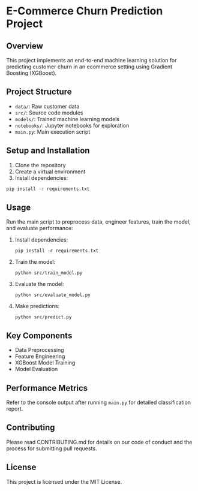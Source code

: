 # E-Commerce Churn Prediction Project

## Overview
This project implements an end-to-end machine learning solution for predicting customer churn in an ecommerce setting using Gradient Boosting (XGBoost).

## Project Structure
- `data/`: Raw customer data
- `src/`: Source code modules
- `models/`: Trained machine learning models
- `notebooks/`: Jupyter notebooks for exploration
- `main.py`: Main execution script

## Setup and Installation
1. Clone the repository
2. Create a virtual environment
3. Install dependencies:
```bash
pip install -r requirements.txt
```

## Usage
Run the main script to preprocess data, engineer features, train the model, and evaluate performance:

1. Install dependencies:
   ```
   pip install -r requirements.txt
   ```

2. Train the model:
   ```
   python src/train_model.py
   ```

3. Evaluate the model:
   ```
   python src/evaluate_model.py
   ```

4. Make predictions:
   ```
   python src/predict.py

## Key Components
- Data Preprocessing
- Feature Engineering
- XGBoost Model Training
- Model Evaluation

## Performance Metrics
Refer to the console output after running `main.py` for detailed classification report.

## Contributing
Please read CONTRIBUTING.md for details on our code of conduct and the process for submitting pull requests.

## License
This project is licensed under the MIT License.
